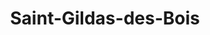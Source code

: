 ---
title: Saint-Gildas-des-Bois
url: /saint-gildas-des-bois/
latitude: 47.513
longitude: -2.039
---